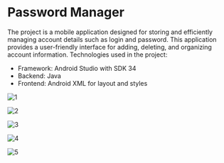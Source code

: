 # Password Manager
The project is a mobile application designed for storing and efficiently managing account details such as login and password. This application provides a user-friendly interface for adding, deleting, and organizing account information. Technologies used in the project:
- Framework: Android Studio with SDK 34
- Backend: Java
- Frontend: Android XML for layout and styles

![1](https://github.com/karoldziadkowiec/PasswordManager/blob/master/photos/1.png)

![2](https://github.com/karoldziadkowiec/PasswordManager/blob/master/photos/2.png)

![3](https://github.com/karoldziadkowiec/PasswordManager/blob/master/photos/3.png)

![4](https://github.com/karoldziadkowiec/PasswordManager/blob/master/photos/4.png)

![5](https://github.com/karoldziadkowiec/PasswordManager/blob/master/photos/5.png)
